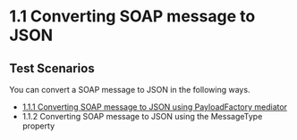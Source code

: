 # 1.1 Converting SOAP message to JSON 

## Test Scenarios
You can convert a SOAP message to JSON in the following ways. 

- [1.1.1 Converting SOAP message to JSON using PayloadFactory mediator](https://github.com/wso2/product-ei/tree/scenarios-docs/scenarios/1-integrating-systems-that-communicate-in-heterogeneous-message-formats/1.1-converting-soap-to-json/1.1.1-converting-soap-to-json-using-payloadfactory-mediator)
- 1.1.2 Converting SOAP message to JSON using the MessageType property
